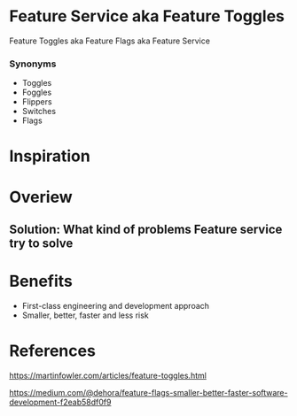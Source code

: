 # Feature Service aka Feature Toggles

Feature Toggles aka Feature Flags aka Feature Service

### Synonyms 

- Toggles
- Foggles
- Flippers
- Switches
- Flags

# Inspiration

# Overiew

## Solution: What kind of problems Feature service try to solve

# Benefits

- First-class engineering and development approach
- Smaller, better, faster and less risk

# References

https://martinfowler.com/articles/feature-toggles.html

https://medium.com/@dehora/feature-flags-smaller-better-faster-software-development-f2eab58df0f9

